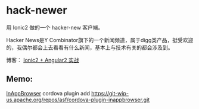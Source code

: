 # hack-newer

用 Ionic2 做的一个 hacker-new 客户端。

Hacker News是Y Combinator旗下的一个新闻频道，属于digg类产品，挺受欢迎的，我偶尔都会上去看看有什么新闻，基本上与技术有关的都会涉及到。


博客： [Ionic2 + Angular2 实战](http://blog.cfw.io/Js/ionic2-action.html)

## Memo:
[InAppBrowser](http://cordova.apache.org/docs/en/3.0.0/cordova/inappbrowser/inappbrowser.html#InAppBrowser)
cordova plugin add https://git-wip-us.apache.org/repos/asf/cordova-plugin-inappbrowser.git

